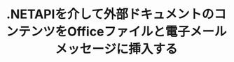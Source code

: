 ---
############################# Static ############################
layout: "auto-gen-gist"
draft: false
path: "ja/assembly/net/text/xlsb/"
otherformats: PDF HTML XPS TIFF MHTML TXT XAML EPUB SVG PS PCL XML OTT OXPS MD POT OTP DOC DOCX DOCM DOT DOTX DOTM RTF ODT OTT XLS XLT XLSX XLSM XLTX XLTM ODS PPT PPTX PPTM PPS PPSX PPSM  POTX POTM ODP EML EMLX MSG 

############################# Head ############################
head_title: ".NETAPIを介して外部ドキュメントのコンテンツを電子メールとXLSBファイルに挿入します"
head_description: "GroupDocs.Assembly .NET APIを使用すると、プログラマーは外部ドキュメントのコンテンツをPDF DOC、DOCX、RTF、XLSX、CSV、PPTX、EML、MSGおよびその他のファイル形式に動的に挿入できます。"

############################# Header ############################
title: ".NETAPIを介して外部ドキュメントのコンテンツをOfficeファイルと電子メールメッセージに挿入する"
description: "GroupDocs.Assembly .NET APIは、PDF DOCX、XLSX、CSV、PPTX、MSGなどのレポート、電子メール、およびOfficeドキュメントへの外部ドキュメントのコンテンツの動的挿入を完全にサポートします。"

######################### Download Button #######################
button:
    enable: true

############################# About ############################
about:
    enable: true
    title: ".NETを介して外部ドキュメントのコンテンツを他のファイル、レポート、および電子メールに挿入する方法は？"
    content: |
       ドキュメントまたはドキュメントファイルとは、ユーザーが後の段階で取得できるデジタルおよび非デジタルの情報セットを指します。コンピューターまたはデジタルドキュメントは、コンピューターシステム内に保存できるソフトウェアアプリケーションによって作成されたファイルです。通常、ワードプロセッサまたはテキストエディタは、コンピュータシステム上で電子ドキュメントを作成するために使用されます。 GroupDocs.Assembly for .NETは、ソフトウェア開発者がドキュメントの作成と管理を簡単に行うために使用できる強力なアプリケーションソフトウェアを作成するのに役立つ非常に便利なAPIです。これにより、ソフトウェア開発者は、外部ドキュメントのコンテンツをレポート、電子メール、およびOfficeドキュメントに動的に挿入できます。 PDF、HTML、Outlook電子メール、Microsoft Office Word、Excelワークシート、PowerPointプレゼンテーションなど、非常に一般的に使用されるドキュメントタイプのサポートを提供しました。さらに、ドキュメントページへのコンテンツの挿入、スプレッドシートセルへの挿入、コンテンツの編集または置換、プレゼンテーションスライドへのコンテンツの挿入など、ドキュメントコンテンツの挿入と編集に関連するいくつかの高度な機能が完全にサポートされています。 

############################# content ############################
steps:
    enable: true
    block:
    - title_left: ".NETを介して外部ドキュメントの内容をWordファイルに挿入する"
      content_left: |
       GroupDocs.Assembly .NET APIを使用すると、ソフトウェア開発者は外部ドキュメントのコンテンツをさまざまなタイプのドキュメントや電子メールメッセージに簡単に挿入できます。 以下の.NETコード例は、わずか数行のコードで外部ドキュメントのコンテンツをWord処理ドキュメントに挿入する方法を示しています。 

      title_right: "ドキュメントのコンテンツをXLSBファイルに追加する方法"
      content_right: |
        * ソースオープンドキュメントテンプレートを設定する
        * 宛先のオープンドキュメントレポートを設定する
        * [DocumentAssembler](https://apireference.groupdocs.com/assembly/net/groupdocs.assembly/documentassembler) クラスのインスタンスを作成します
        * [AssembleDocument](https://apireference.groupdocs.com/assembly/net/groupdocs.assembly.documentassembler/assembledocument/methods/3) メソッドを呼び出して、開いたドキュメント形式でレポートを生成します。 それはサポートします
          * 指定されたソースパスからテンプレートドキュメントをロードします
          * 指定された単一または複数のソースからのデータをテンプレートドキュメントに入力します
          * 指定されたLoadSaveOptionsを使用して、結果ドキュメントをターゲットパスに保存します。
          * データソースオブジェクトに関する情報。

      gisthash: "c4dc0be4f8ab8c2ba4ee6a78673ca1cd"
      gistfile: "dynamic_documents_insertion_to_word_processing.cs"

    - title_left: ".NETを介して外部ドキュメントのコンテンツを電子メールに挿入する"
      content_left: |
       GroupDocs.Assembly .NET APIを使用すると、ドキュメント内のさまざまな種類のドキュメントタイプとコンテンツを追加および管理できます。 外部ドキュメントのコンテンツをさまざまなドキュメントタイプやメールファイル形式に動的に挿入できます。 次のC＃コードは、ユーザーが自分の.NETアプリ内のドキュメントと電子メールメッセージに外部ドキュメントのコンテンツを簡単に挿入できることを示しています。

      title_right: "C＃を介してドキュメントのコンテンツを電子メールメッセージに追加する"
      content_right: |
        * ソースオープンドキュメントテンプレートを設定する
        * 宛先のオープンドキュメントレポートを設定する
        * [DocumentAssembler](https://apireference.groupdocs.com/assembly/net/groupdocs.assembly/documentassembler) クラスのインスタンスを作成します
        * [AssembleDocument](https://apireference.groupdocs.com/assembly/net/groupdocs.assembly.documentassembler/assembledocument/methods/3) メソッドを呼び出して、開いたドキュメント形式でレポートを生成します。 それはサポートします
          * 指定されたソースパスからテンプレートドキュメントをロードします
          * 指定された単一または複数のソースからのデータをテンプレートドキュメントに入力します
          * 指定されたLoadSaveOptionsを使用して、結果ドキュメントをターゲットパスに保存します。
          * データソースオブジェクトに関する情報。

      gisthash: "8fe014550c5f05467da6910a7ee16f18"
      gistfile: "dynamic_documents_insertion_to_emails_dotnet.cs"

    - title_left: "システム要求"
      content_left: |
        GroupDocs.Assembly .NET APIは、すべての主要なプラットフォームとオペレーティングシステムでサポートされています。 完全なシステム要件ガイドについては、[システム要件](https://docs.groupdocs.com/assembly/net/system-requirements/) にアクセスしてください。以下のコードを実行する前に、次の前提条件がインストールされていることを確認してください。 システム：
         * オペレーティングシステム：Microsoft Windows、Linux、MacOS
         * 開発環境：Visual Studio、Xamarin、MonoDevelopなど
         * フレームワーク：.NETフレームワーク、.NET標準、.NETコア、モノラル
         * [NuGet](https://www.nuget.org/packages/GroupDocs.Assembly/) から最新バージョンのGroupDocs.Assembly.NETAPIを入手します。
        
      title_right: "GroupDocs.Assemblyを使用する理由"
      content_right: |
        * ユーザーがテンプレートからカスタムドキュメントを作成できるようにします。
        * ドキュメントの作成と自動化に追加のソフトウェアは必要ありません
        * データソースに基づいて出力ドキュメントを生成する機能
        * レポートにドキュメントコンテンツを動的に挿入する
        * 電子メールの添付ファイルを動的に添付し、レポートにハイパーリンクを挿入します
        * 空の段落の自動削除
        * 複数のデータ形式の完全サポート
        * 動的な電子メールの添付ファイルのサポート

demos:
    enable: true
        

more_formats:
    enable: true


back_to_top:
    enable: true
---